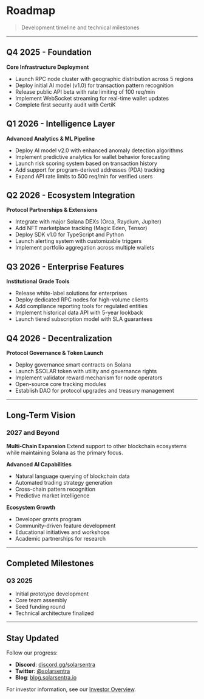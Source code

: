 # Roadmap

> Development timeline and technical milestones

---

## Q4 2025 - Foundation

**Core Infrastructure Deployment**

- Launch RPC node cluster with geographic distribution across 5 regions
- Deploy initial AI model (v1.0) for transaction pattern recognition
- Release public API beta with rate limiting of 100 req/min
- Implement WebSocket streaming for real-time wallet updates
- Complete first security audit with CertiK

## Q1 2026 - Intelligence Layer

**Advanced Analytics & ML Pipeline**

- Deploy AI model v2.0 with enhanced anomaly detection algorithms
- Implement predictive analytics for wallet behavior forecasting
- Launch risk scoring system based on transaction history
- Add support for program-derived addresses (PDA) tracking
- Expand API rate limits to 500 req/min for verified users

## Q2 2026 - Ecosystem Integration

**Protocol Partnerships & Extensions**

- Integrate with major Solana DEXs (Orca, Raydium, Jupiter)
- Add NFT marketplace tracking (Magic Eden, Tensor)
- Deploy SDK v1.0 for TypeScript and Python
- Launch alerting system with customizable triggers
- Implement portfolio aggregation across multiple wallets

## Q3 2026 - Enterprise Features

**Institutional Grade Tools**

- Release white-label solutions for enterprises
- Deploy dedicated RPC nodes for high-volume clients
- Add compliance reporting tools for regulated entities
- Implement historical data API with 5-year lookback
- Launch tiered subscription model with SLA guarantees

## Q4 2026 - Decentralization

**Protocol Governance & Token Launch**

- Deploy governance smart contracts on Solana
- Launch $SOLAR token with utility and governance rights
- Implement validator reward mechanism for node operators
- Open-source core tracking modules
- Establish DAO for protocol upgrades and treasury management

---

## Long-Term Vision

### 2027 and Beyond

**Multi-Chain Expansion**
Extend support to other blockchain ecosystems while maintaining Solana as the primary focus.

**Advanced AI Capabilities**
- Natural language querying of blockchain data
- Automated trading strategy generation
- Cross-chain pattern recognition
- Predictive market intelligence

**Ecosystem Growth**
- Developer grants program
- Community-driven feature development
- Educational initiatives and workshops
- Academic partnerships for research

---

## Completed Milestones

### Q3 2025
- Initial prototype development
- Core team assembly
- Seed funding round
- Technical architecture finalized

---

## Stay Updated

Follow our progress:
- **Discord**: [discord.gg/solarsentra](https://discord.gg/solarsentra)
- **Twitter**: [@solarsentra](https://twitter.com/solarsentra)
- **Blog**: [blog.solarsentra.io](https://blog.solarsentra.io)

For investor information, see our [Investor Overview](../investor/overview.md).
